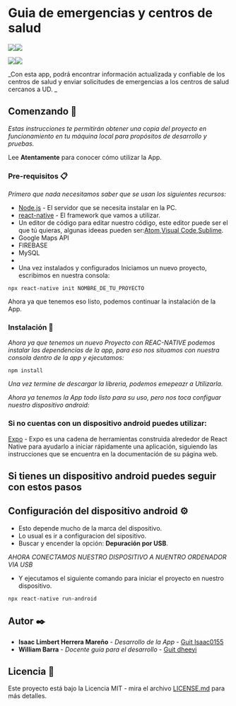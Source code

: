 # Guia de emergencias y centros de salud
![](assets/uno.jpg)![](assets/dos.jpg)

![](assets/tres.jpg)![](assets/cuatro.jpg)

_Con esta app, podrá encontrar información actualizada y confiable de los centros de salud y enviar solicitudes de emergencias a los centros de salud cercanos a UD. _

## Comenzando 🚀



_Estas instrucciones te permitirán obtener una copia del proyecto en funcionamiento en tu máquina local para propósitos de desarrollo y pruebas._

Lee **Atentamente** para conocer cómo utilizar la App.


### Pre-requisitos 📋

_Primero que nada necesitamos saber que se usan los siguientes recursos:_
* [Node.js](https://nodejs.org/es/download/) - El servidor que se necesita instalar en la PC.
* [react-native](https://www.npmjs.com/package/react-native) - El framework que vamos a utilizar.
* Un editor de código para editar nuestro código, este editor puede ser el que tú quieras, algunas ideeas pueden ser:[Atom](https://atom.io/),[Visual Code](https://code.visualstudio.com/download),[Sublime](https://www.sublimetext.com/3).
* Google Maps API
* FIREBASE
* MySQL
* 
* Una vez instalados y configurados Iniciamos un nuevo proyecto, escribimos en nuestra consola:
```
npx react-native init NOMBRE_DE_TU_PROYECTO
```
Ahora ya que tenemos eso listo, podemos continuar la instalación de la App.

### Instalación 🔧

_Ahora ya que tenemos un nuevo Proyecto con REAC-NATIVE podemos instalar las dependencias de la app, para eso nos situamos con nuestra consola dentro de la app y ejecutamos:_

```
npm install
```

_Una vez termine de descargar la libreria, podemos emepeazr a Utilizarla._



_Ahora ya tenemos la App todo listo para su uso, pero nos toca configuar nuestro dispositivo android:_

### Si no cuentas con un dispositivo android puedes utilizar:

[Expo](https://expo.io/) - Expo es una cadena de herramientas construida alrededor de React Native para ayudarlo a iniciar rápidamente una aplicación, siguiendo las instrucciones que se encuentra en la documentación de su página web.

## Si tienes un dispositivo android puedes seguir con estos pasos
## Configuración del dispositivo android ⚙️

* Esto depende mucho de la marca del dispositivo.
* Lo usual es ir a configuracion del sipositivo.
* Buscar y encender la opción: **Depuración por USB**.


_AHORA CONECTAMOS NUESTRO DISPOSITIVO A NUENTRO ORDENADOR VIA USB_

* Y ejecutamos el siguiente comando para iniciar el proyecto en nuestro dispositivo.
```
npx react-native run-android
```

## Autor ✒️

* **Isaac Limbert Herrera Mareño** - *Desarrollo de la App* - [Guit Isaac0155](https://github.com/Isaac0155)
* **William Barra** - *Docente guía para el desarrollo* - [Guit dheeyi](https://github.com/dheeyi)

## Licencia 📄

Este proyecto está bajo la Licencia MIT - mira el archivo [LICENSE.md](LICENSE.md) para más detalles.
